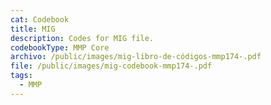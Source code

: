 ```yaml
---
cat: Codebook
title: MIG
description: Codes for MIG file.
codebookType: MMP Core
archivo: /public/images/mig-libro-de-códigos-mmp174-.pdf
file: /public/images/mig-codebook-mmp174-.pdf
tags:
  - MMP
---
```

